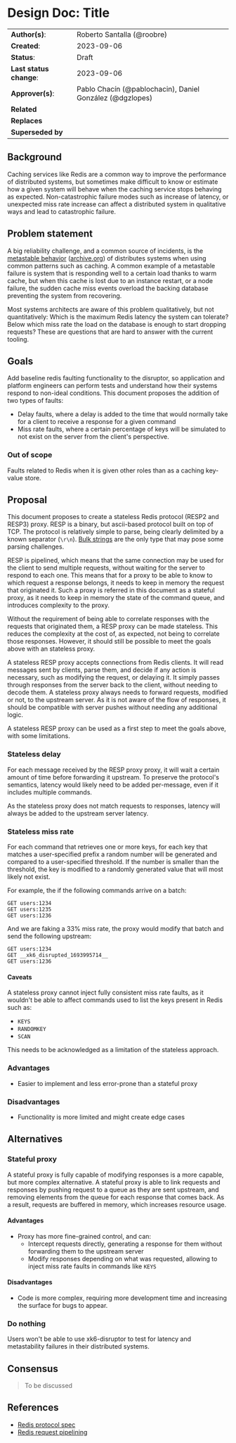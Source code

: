 
# Design Doc: Title

|                         |                                                          | 
|-------------------------|----------------------------------------------------------|
| **Author(s)**:          | Roberto Santalla (@roobre)                               |
| **Created**:            | 2023-09-06                                               |
| **Status**:             | Draft                                                    |
| **Last status change**: | 2023-09-06                                               |
| **Approver(s)**:        | Pablo Chacín (@pablochacin), Daniel González (@dgzlopes) |
| **Related**             |                                                          |
| **Replaces**            |                                                          |
| **Superseded by**       |                                                          |


## Background

Caching services like Redis are a common way to improve the performance of distributed systems, but sometimes make difficult to know or estimate how a given system will behave when the caching service stops behaving as expected. Non-catastrophic failure modes such as increase of latency, or unexpected miss rate increase can affect a distributed system in qualitative ways and lead to catastrophic failure. 

## Problem statement

A big reliability challenge, and a common source of incidents, is the [metastable behavior](http://charap.co/metastable-failures-in-distributed-systems/) ([archive.org](https://web.archive.org/web/20230502171335/http://charap.co/metastable-failures-in-distributed-systems/)) of distributes systems when using common patterns such as caching. A common example of a metastable failure is system that is responding well to a certain load thanks to warm cache, but when this cache is lost due to an instance restart, or a node failure, the sudden cache miss events overload the backing database preventing the system from recovering.

Most systems architects are aware of this problem qualitatively, but not quantitatively: Which is the maximum Redis latency the system can tolerate? Below which miss rate the load on the database is enough to start dropping requests? These are questions that are hard to answer with the current tooling. 

## Goals

Add baseline redis faulting functionality to the disruptor, so application and platform engineers can perform tests and understand how their systems respond to non-ideal conditions. This document proposes the addition of two types of faults:

- Delay faults, where a delay is added to the time that would normally take for a client to receive a response for a given command
- Miss rate faults, where a certain percentage of keys will be simulated to not exist on the server from the client's perspective.

### Out of scope

Faults related to Redis when it is given other roles than as a caching key-value store.

## Proposal

This document proposes to create a stateless Redis protocol (RESP2 and RESP3) proxy. RESP is a binary, but ascii-based protocol built on top of TCP. The protocol is relatively simple to parse, being clearly delimited by a known separator (`\r\n`). [Bulk strings](https://redis.io/docs/reference/protocol-spec/#bulk-strings) are the only type that may pose some parsing challenges.

RESP is pipelined, which means that the same connection may be used for the client to send multiple requests, without waiting for the server to respond to each one. This means that for a proxy to be able to know to which request a response belongs, it needs to keep in memory the request that originated it. Such a proxy is referred in this document as a stateful proxy, as it needs to keep in memory the state of the command queue, and introduces complexity to the proxy.

Without the requirement of being able to correlate responses with the requests that originated them, a RESP proxy can be made stateless. This reduces the complexity at the cost of, as expected, not being to correlate those responses. However, it should still be possible to meet the goals above with an stateless proxy.

A stateless RESP proxy accepts connections from Redis clients. It will read messages sent by clients, parse them, and decide if any action is necessary, such as modifying the request, or delaying it. It simply passes through responses from the server back to the client, without needing to decode them. A stateless proxy always needs to forward requests, modified or not, to the upstream server. As it is not aware of the flow of responses, it should be compatible with server pushes without needing any additional logic. 

A stateless RESP proxy can be used as a first step to meet the goals above, with some limitations.

### Stateless delay

For each message received by the RESP proxy proxy, it will wait a certain amount of time before forwarding it upstream. To preserve the protocol's semantics, latency would likely need to be added per-message, even if it includes multiple commands.

As the stateless proxy does not match requests to responses, latency will always be added to the upstream server latency.

### Stateless miss rate

For each command that retrieves one or more keys, for each key that matches a user-specified prefix a random number will be generated and compared to a user-specified threshold. If the number is smaller than the threshold, the key is modified to a randomly generated value that will most likely not exist.

For example, the if the following commands arrive on a batch:
```
GET users:1234
GET users:1235
GET users:1236
```

And we are faking a 33% miss rate, the proxy would modify that batch and send the following upstream:
```
GET users:1234
GET __xk6_disrupted_1693995714__
GET users:1236
```

#### Caveats

A stateless proxy cannot inject fully consistent miss rate faults, as it wouldn't be able to affect commands used to list the keys present in Redis such as:
- `KEYS`
- `RANDOMKEY`
- `SCAN`

This needs to be acknowledged as a limitation of the stateless approach.

### Advantages

- Easier to implement and less error-prone than a stateful proxy

### Disadvantages

- Functionality is more limited and might create edge cases

## Alternatives

### Stateful proxy

A stateful proxy is fully capable of modifying responses is a more capable, but more complex alternative. A stateful proxy is able to link requests and responses by pushing request to a queue as they are sent upstream, and removing elements from the queue for each response that comes back. As a result, requests are buffered in memory, which increases resource usage.

#### Advantages

- Proxy has more fine-grained control, and can:
  - Intercept requests directly, generating a response for them without forwarding them to the upstream server
  - Modify responses depending on what was requested, allowing to inject miss rate faults in commands like `KEYS`

#### Disadvantages

- Code is more complex, requiring more development time and increasing the surface for bugs to appear.

### Do nothing

Users won't be able to use xk6-disruptor to test for latency and metastability failures in their distributed systems. 

## Consensus

> To be discussed

## References

- [Redis protocol spec](https://redis.io/docs/reference/protocol-spec)
- [Redis request pipelining](https://redis.io/docs/manual/pipelining/)
